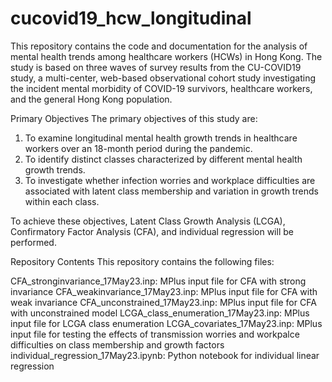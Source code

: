 # cucovid19_hcw_longitudinal

This repository contains the code and documentation for the analysis of mental health trends among healthcare workers (HCWs) in Hong Kong. The study is based on three waves of survey results from the CU-COVID19 study, a multi-center, web-based observational cohort study investigating the incident mental morbidity of COVID-19 survivors, healthcare workers, and the general Hong Kong population.

Primary Objectives
The primary objectives of this study are:

1. To examine longitudinal mental health growth trends in healthcare workers over an 18-month period during the pandemic.
2. To identify distinct classes characterized by different mental health growth trends.
3. To investigate whether infection worries and workplace difficulties are associated with latent class membership and variation in growth trends within each class.

To achieve these objectives, Latent Class Growth Analysis (LCGA), Confirmatory Factor Analysis (CFA), and individual regression will be performed.

Repository Contents
This repository contains the following files:

CFA_stronginvariance_17May23.inp: MPlus input file for CFA with strong invariance
CFA_weakinvariance_17May23.inp: MPlus input file for CFA with weak invariance
CFA_unconstrained_17May23.inp: MPlus input file for CFA with unconstrained model
LCGA_class_enumeration_17May23.inp: MPlus input file for LCGA class enumeration
LCGA_covariates_17May23.inp: MPlus input file for testing the effects of transmission worries and workpalce difficulties on class membership and growth factors
individual_regression_17May23.ipynb: Python notebook for individual linear regression
